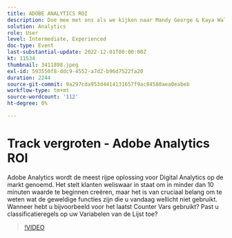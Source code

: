 ```yaml
---
title: ADOBE ANALYTICS ROI
description: Doe mee met ons als we kijken naar Mandy George & Kaya Walton, twee ervaren klanten en Adobe Analytics-gebruikers. Elk van hen zal hun beste uiteinde of truc van Adobe Analytics delen. Hun vergadering wordt gevolgd door de mogelijkheid om vragen live te stellen. Je wilt dit niet missen.
solution: Analytics
role: User
level: Intermediate, Experienced
doc-type: Event
last-substantial-update: 2022-12-01T00:00:00Z
kt: 11534
thumbnail: 3411898.jpeg
exl-id: 593550f8-ddc9-4552-a7d2-b96d7522fa20
duration: 2244
source-git-commit: 9a297cda953d4414131657f9ac84580aea0eabeb
workflow-type: tm+mt
source-wordcount: '112'
ht-degree: 0%

---
```


# Track vergroten - Adobe Analytics ROI

Adobe Analytics wordt de meest rijpe oplossing voor Digital Analytics op de markt genoemd. Het stelt klanten weliswaar in staat om in minder dan 10 minuten waarde te beginnen creëren, maar het is van cruciaal belang om te weten wat de geweldige functies zijn die u vandaag wellicht niet gebruikt. Wanneer hebt u bijvoorbeeld voor het laatst Counter Vars gebruikt? Past u classificatieregels op uw Variabelen van de Lijst toe?

>[!VIDEO](https://video.tv.adobe.com/v/3411898/?quality=12&learn=on)

